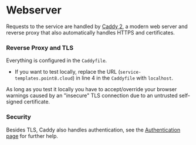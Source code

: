 # Webserver

Requests to the service are handled by [Caddy 2](https://caddyserver.com/), a modern web server and reverse proxy that also automatically handles HTTPS and certificates.

### Reverse Proxy and TLS

Everything is configured in the `Caddyfile`.

* If you want to test locally, replace the URL (`service-templates.point8.cloud`) in line 4 in the `Caddyfile` with `localhost`.

As long as you test it locally you have to accept/override your browser warnings caused by an "insecure" TLS connection due to an untrusted self-signed certificate.

### Security

Besides TLS, Caddy also handles authentication, see the [Authentication page](auth.md) for further help.
